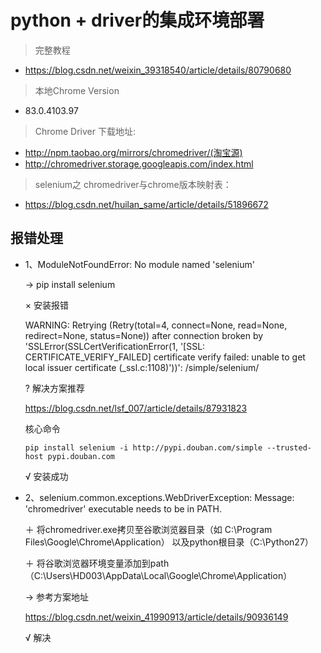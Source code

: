 # python + driver的集成环境部署


> 完整教程
* https://blog.csdn.net/weixin_39318540/article/details/80790680

> 本地Chrome Version  
* 83.0.4103.97

> Chrome Driver 下载地址:
 * http://npm.taobao.org/mirrors/chromedriver/(淘宝源)
 * http://chromedriver.storage.googleapis.com/index.html

> selenium之 chromedriver与chrome版本映射表：
 * https://blog.csdn.net/huilan_same/article/details/51896672




## 报错处理

* 1、ModuleNotFoundError: No module named 'selenium'

    → pip install selenium

    × 安装报错

    WARNING: Retrying (Retry(total=4, connect=None, read=None, redirect=None, status=None)) after connection broken by 'SSLError(SSLCertVerificationError(1, '[SSL: CERTIFICATE_VERIFY_FAILED] certificate verify failed: unable to get local issuer certificate (_ssl.c:1108)'))': /simple/selenium/

    ? 解决方案推荐 

    https://blog.csdn.net/lsf_007/article/details/87931823

    核心命令
    ```
    pip install selenium -i http://pypi.douban.com/simple --trusted-host pypi.douban.com
    ```


    √ 安装成功

* 2、selenium.common.exceptions.WebDriverException: Message: 'chromedriver' executable needs to be in PATH. 

    ＋ 将chromedriver.exe拷贝至谷歌浏览器目录（如 C:\Program Files\Google\Chrome\Application）
以及python根目录（C:\Python27）

    ＋ 将谷歌浏览器环境变量添加到path（C:\Users\HD003\AppData\Local\Google\Chrome\Application）

    →  参考方案地址

    https://blog.csdn.net/weixin_41990913/article/details/90936149

    √ 解决
